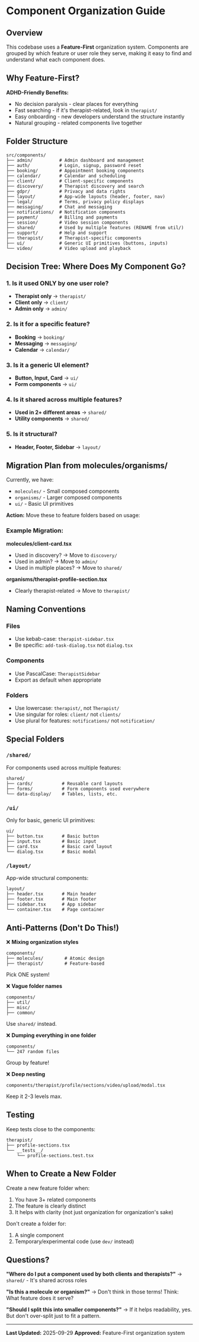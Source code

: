 # Component Organization Guide

## Overview

This codebase uses a **Feature-First** organization system. Components are grouped by which feature or user role they serve, making it easy to find and understand what each component does.

## Why Feature-First?

**ADHD-Friendly Benefits:**
- No decision paralysis - clear places for everything
- Fast searching - if it's therapist-related, look in `therapist/`
- Easy onboarding - new developers understand the structure instantly
- Natural grouping - related components live together

## Folder Structure

```
src/components/
├── admin/          # Admin dashboard and management
├── auth/           # Login, signup, password reset
├── booking/        # Appointment booking components
├── calendar/       # Calendar and scheduling
├── client/         # Client-specific components
├── discovery/      # Therapist discovery and search
├── gdpr/           # Privacy and data rights
├── layout/         # App-wide layouts (header, footer, nav)
├── legal/          # Terms, privacy policy displays
├── messaging/      # Chat and messaging
├── notifications/  # Notification components
├── payment/        # Billing and payments
├── session/        # Video session components
├── shared/         # Used by multiple features (RENAME from util/)
├── support/        # Help and support
├── therapist/      # Therapist-specific components
├── ui/             # Generic UI primitives (buttons, inputs)
└── video/          # Video upload and playback
```

## Decision Tree: Where Does My Component Go?

### 1. Is it used ONLY by one user role?
- **Therapist only** → `therapist/`
- **Client only** → `client/`
- **Admin only** → `admin/`

### 2. Is it for a specific feature?
- **Booking** → `booking/`
- **Messaging** → `messaging/`
- **Calendar** → `calendar/`

### 3. Is it a generic UI element?
- **Button, Input, Card** → `ui/`
- **Form components** → `ui/`

### 4. Is it shared across multiple features?
- **Used in 2+ different areas** → `shared/`
- **Utility components** → `shared/`

### 5. Is it structural?
- **Header, Footer, Sidebar** → `layout/`

## Migration Plan from molecules/organisms/

Currently, we have:
- `molecules/` - Small composed components
- `organisms/` - Larger composed components
- `ui/` - Basic UI primitives

**Action:** Move these to feature folders based on usage:

### Example Migration:

**molecules/client-card.tsx**
- Used in discovery? → Move to `discovery/`
- Used in admin? → Move to `admin/`
- Used in multiple places? → Move to `shared/`

**organisms/therapist-profile-section.tsx**
- Clearly therapist-related → Move to `therapist/`

## Naming Conventions

### Files
- Use kebab-case: `therapist-sidebar.tsx`
- Be specific: `add-task-dialog.tsx` not `dialog.tsx`

### Components
- Use PascalCase: `TherapistSidebar`
- Export as default when appropriate

### Folders
- Use lowercase: `therapist/`, not `Therapist/`
- Use singular for roles: `client/` not `clients/`
- Use plural for features: `notifications/` not `notification/`

## Special Folders

### `/shared/`
For components used across multiple features:
```
shared/
├── cards/           # Reusable card layouts
├── forms/           # Form components used everywhere
└── data-display/    # Tables, lists, etc.
```

### `/ui/`
Only for basic, generic UI primitives:
```
ui/
├── button.tsx       # Basic button
├── input.tsx        # Basic input
├── card.tsx         # Basic card layout
└── dialog.tsx       # Basic modal
```

### `/layout/`
App-wide structural components:
```
layout/
├── header.tsx       # Main header
├── footer.tsx       # Main footer
├── sidebar.tsx      # App sidebar
└── container.tsx    # Page container
```

## Anti-Patterns (Don't Do This!)

❌ **Mixing organization styles**
```
components/
├── molecules/        # Atomic design
├── therapist/        # Feature-based
```
Pick ONE system!

❌ **Vague folder names**
```
components/
├── util/
├── misc/
├── common/
```
Use `shared/` instead.

❌ **Dumping everything in one folder**
```
components/
└── 247 random files
```
Group by feature!

❌ **Deep nesting**
```
components/therapist/profile/sections/video/upload/modal.tsx
```
Keep it 2-3 levels max.

## Testing

Keep tests close to the components:
```
therapist/
├── profile-sections.tsx
└── __tests__/
    └── profile-sections.test.tsx
```

## When to Create a New Folder

Create a new feature folder when:
1. You have 3+ related components
2. The feature is clearly distinct
3. It helps with clarity (not just organization for organization's sake)

Don't create a folder for:
1. A single component
2. Temporary/experimental code (use `dev/` instead)

## Questions?

**"Where do I put a component used by both clients and therapists?"**
→ `shared/` - It's shared across roles

**"Is this a molecule or organism?"**
→ Don't think in those terms! Think: What feature does it serve?

**"Should I split this into smaller components?"**
→ If it helps readability, yes. But don't over-split just to fit a pattern.

---

**Last Updated:** 2025-09-29
**Approved:** Feature-First organization system